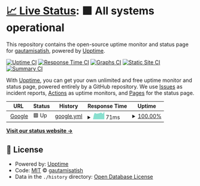 # [📈 Live Status](https://gautamisatish.github.io/Upptime): <!--live status--> **🟩 All systems operational**

This repository contains the open-source uptime monitor and status page for [gautamisatish](https://gautamisatish.github.io/Upptime), powered by [Upptime](https://github.com/upptime/upptime).

[![Uptime CI](https://github.com/gautamisatish/Upptime/workflows/Uptime%20CI/badge.svg)](https://github.com/gautamisatish/Upptime/actions?query=workflow%3A%22Uptime+CI%22)
[![Response Time CI](https://github.com/gautamisatish/Upptime/workflows/Response%20Time%20CI/badge.svg)](https://github.com/gautamisatish/Upptime/actions?query=workflow%3A%22Response+Time+CI%22)
[![Graphs CI](https://github.com/gautamisatish/Upptime/workflows/Graphs%20CI/badge.svg)](https://github.com/gautamisatish/Upptime/actions?query=workflow%3A%22Graphs+CI%22)
[![Static Site CI](https://github.com/gautamisatish/Upptime/workflows/Static%20Site%20CI/badge.svg)](https://github.com/gautamisatish/Upptime/actions?query=workflow%3A%22Static+Site+CI%22)
[![Summary CI](https://github.com/gautamisatish/Upptime/workflows/Summary%20CI/badge.svg)](https://github.com/gautamisatish/Upptime/actions?query=workflow%3A%22Summary+CI%22)

With [Upptime](https://upptime.js.org), you can get your own unlimited and free uptime monitor and status page, powered entirely by a GitHub repository. We use [Issues](https://github.com/gautamisatish/Upptime/issues) as incident reports, [Actions](https://github.com/gautamisatish/Upptime/actions) as uptime monitors, and [Pages](https://gautamisatish.github.io/Upptime) for the status page.

<!--start: status pages-->
<!-- This summary is generated by Upptime (https://github.com/upptime/upptime) -->
<!-- Do not edit this manually, your changes will be overwritten -->
<!-- prettier-ignore -->
| URL | Status | History | Response Time | Uptime |
| --- | ------ | ------- | ------------- | ------ |
| <img alt="" src="https://icons.duckduckgo.com/ip3/www.google.com.ico" height="13"> [Google](https://www.google.com) | 🟩 Up | [google.yml](https://github.com/gautamisatish/Upptime/commits/HEAD/history/google.yml) | <details><summary><img alt="Response time graph" src="./graphs/google/response-time-week.png" height="20"> 71ms</summary><br><a href="https://gautamisatish.github.io/Upptime/history/google"><img alt="Response time 109" src="https://img.shields.io/endpoint?url=https%3A%2F%2Fraw.githubusercontent.com%2Fgautamisatish%2FUpptime%2FHEAD%2Fapi%2Fgoogle%2Fresponse-time.json"></a><br><a href="https://gautamisatish.github.io/Upptime/history/google"><img alt="24-hour response time 58" src="https://img.shields.io/endpoint?url=https%3A%2F%2Fraw.githubusercontent.com%2Fgautamisatish%2FUpptime%2FHEAD%2Fapi%2Fgoogle%2Fresponse-time-day.json"></a><br><a href="https://gautamisatish.github.io/Upptime/history/google"><img alt="7-day response time 71" src="https://img.shields.io/endpoint?url=https%3A%2F%2Fraw.githubusercontent.com%2Fgautamisatish%2FUpptime%2FHEAD%2Fapi%2Fgoogle%2Fresponse-time-week.json"></a><br><a href="https://gautamisatish.github.io/Upptime/history/google"><img alt="30-day response time 109" src="https://img.shields.io/endpoint?url=https%3A%2F%2Fraw.githubusercontent.com%2Fgautamisatish%2FUpptime%2FHEAD%2Fapi%2Fgoogle%2Fresponse-time-month.json"></a><br><a href="https://gautamisatish.github.io/Upptime/history/google"><img alt="1-year response time 109" src="https://img.shields.io/endpoint?url=https%3A%2F%2Fraw.githubusercontent.com%2Fgautamisatish%2FUpptime%2FHEAD%2Fapi%2Fgoogle%2Fresponse-time-year.json"></a></details> | <details><summary><a href="https://gautamisatish.github.io/Upptime/history/google">100.00%</a></summary><a href="https://gautamisatish.github.io/Upptime/history/google"><img alt="All-time uptime 100.00%" src="https://img.shields.io/endpoint?url=https%3A%2F%2Fraw.githubusercontent.com%2Fgautamisatish%2FUpptime%2FHEAD%2Fapi%2Fgoogle%2Fuptime.json"></a><br><a href="https://gautamisatish.github.io/Upptime/history/google"><img alt="24-hour uptime 100.00%" src="https://img.shields.io/endpoint?url=https%3A%2F%2Fraw.githubusercontent.com%2Fgautamisatish%2FUpptime%2FHEAD%2Fapi%2Fgoogle%2Fuptime-day.json"></a><br><a href="https://gautamisatish.github.io/Upptime/history/google"><img alt="7-day uptime 100.00%" src="https://img.shields.io/endpoint?url=https%3A%2F%2Fraw.githubusercontent.com%2Fgautamisatish%2FUpptime%2FHEAD%2Fapi%2Fgoogle%2Fuptime-week.json"></a><br><a href="https://gautamisatish.github.io/Upptime/history/google"><img alt="30-day uptime 100.00%" src="https://img.shields.io/endpoint?url=https%3A%2F%2Fraw.githubusercontent.com%2Fgautamisatish%2FUpptime%2FHEAD%2Fapi%2Fgoogle%2Fuptime-month.json"></a><br><a href="https://gautamisatish.github.io/Upptime/history/google"><img alt="1-year uptime 100.00%" src="https://img.shields.io/endpoint?url=https%3A%2F%2Fraw.githubusercontent.com%2Fgautamisatish%2FUpptime%2FHEAD%2Fapi%2Fgoogle%2Fuptime-year.json"></a></details>

<!--end: status pages-->

[**Visit our status website →**](https://gautamisatish.github.io/Upptime)

## 📄 License

- Powered by: [Upptime](https://github.com/upptime/upptime)
- Code: [MIT](./LICENSE) © [gautamisatish](https://gautamisatish.github.io/Upptime)
- Data in the `./history` directory: [Open Database License](https://opendatacommons.org/licenses/odbl/1-0/)
